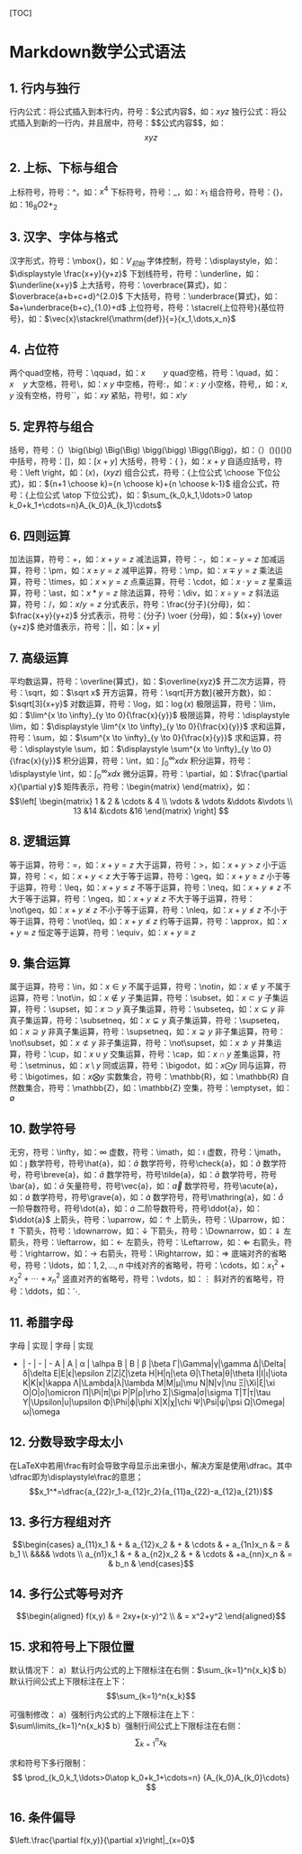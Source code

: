 [TOC]

# Markdown数学公式语法

## 1. 行内与独行

行内公式：将公式插入到本行内，符号：\$公式内容\$，如：$xyz$
独行公式：将公式插入到新的一行内，并且居中，符号：\$\$公式内容\$\$，如：$$xyz$$

## 2. 上标、下标与组合

上标符号，符号：\^，如：$x^4$
下标符号，符号：_，如：$x_1$
组合符号，符号：{}，如：${16}_{8}O{2+}_{2}$

## 3. 汉字、字体与格式

汉字形式，符号：\mbox{}，如：$V_{初始}$
字体控制，符号：\displaystyle，如：$\displaystyle \frac{x+y}{y+z}$
下划线符号，符号：\underline，如：$\underline{x+y}$
上大括号，符号：\overbrace{算式}，如：$\overbrace{a+b+c+d}^{2.0}$
下大括号，符号：\underbrace{算式}，如：$a+\underbrace{b+c}_{1.0}+d$
上位符号，符号：\stacrel{上位符号}{基位符号}，如：$\vec{x}\stackrel{\mathrm{def}}{=}{x_1,\dots,x_n}$

## 4. 占位符

两个quad空格，符号：\qquad，如：$x \qquad y$
quad空格，符号：\quad，如：$x \quad y$
大空格，符号\，如：$x \ y$
中空格，符号\:，如：$x : y$
小空格，符号\,，如：$x , y$
没有空格，符号``，如：$xy$
紧贴，符号\!，如：$x ! y$

## 5. 定界符与组合

括号，符号：（）\big(\big) \Big(\Big) \bigg(\bigg) \Bigg(\Bigg)，如：$（）\big(\big) \Big(\Big) \bigg(\bigg) \Bigg(\Bigg)$
中括号，符号：[]，如：$[x+y]$
大括号，符号：\{ \}，如：${x+y}$
自适应括号，符号：\left \right，如：$\left(x\right)$，$\left(x{yz}\right)$
组合公式，符号：{上位公式 \choose 下位公式}，如：${n+1 \choose k}={n \choose k}+{n \choose k-1}$
组合公式，符号：{上位公式 \atop 下位公式}，如：$\sum_{k_0,k_1,\ldots>0 \atop k_0+k_1+\cdots=n}A_{k_0}A_{k_1}\cdots$

## 6. 四则运算

加法运算，符号：+，如：$x+y=z$
减法运算，符号：-，如：$x-y=z$
加减运算，符号：\pm，如：$x \pm y=z$
减甲运算，符号：\mp，如：$x \mp y=z$
乘法运算，符号：\times，如：$x \times y=z$
点乘运算，符号：\cdot，如：$x \cdot y=z$
星乘运算，符号：\ast，如：$x \ast y=z$
除法运算，符号：\div，如：$x \div y=z$
斜法运算，符号：/，如：$x/y=z$
分式表示，符号：\frac{分子}{分母}，如：$\frac{x+y}{y+z}$
分式表示，符号：{分子} \voer {分母}，如：${x+y} \over {y+z}$
绝对值表示，符号：||，如：$|x+y|$

## 7. 高级运算

平均数运算，符号：\overline{算式}，如：$\overline{xyz}$
开二次方运算，符号：\sqrt，如：$\sqrt x$
开方运算，符号：\sqrt[开方数]{被开方数}，如：$\sqrt[3]{x+y}$
对数运算，符号：\log，如：$\log(x)$
极限运算，符号：\lim，如：$\lim^{x \to \infty}_{y \to 0}{\frac{x}{y}}$
极限运算，符号：\displaystyle \lim，如：$\displaystyle \lim^{x \to \infty}_{y \to 0}{\frac{x}{y}}$
求和运算，符号：\sum，如：$\sum^{x \to \infty}_{y \to 0}{\frac{x}{y}}$
求和运算，符号：\displaystyle \sum，如：$\displaystyle \sum^{x \to \infty}_{y \to 0}{\frac{x}{y}}$
积分运算，符号：\int，如：$\int^{\infty}_{0}{xdx}$
积分运算，符号：\displaystyle \int，如：$\displaystyle \int^{\infty}_{0}{xdx}$
微分运算，符号：\partial，如：$\frac{\partial x}{\partial y}$
矩阵表示，符号：\begin{matrix} \end{matrix}，如：
$$\left[
    \begin{matrix}
    1 & 2 & \cdots & 4 \\
    \vdots & \vdots &\ddots &\vdots \\
    13 &14 &\cdots &16
    \end{matrix}
\right]
$$

## 8. 逻辑运算

等于运算，符号：=，如：$x+y=z$
大于运算，符号：>，如：$x+y>z$
小于运算，符号：<，如：$x+y<z$
大于等于运算，符号：\geq，如：$x+y \geq z$
小于等于运算，符号：\leq，如：$x+y \leq z$
不等于运算，符号：\neq，如：$x+y \neq z$
不大于等于运算，符号：\ngeq，如：$x+y \ngeq z$
不大于等于运算，符号：\not\geq，如：$x+y \not\geq z$
不小于等于运算，符号：\nleq，如：$x+y \nleq z$
不小于等于运算，符号：\not\leq，如：$x+y \not\leq z$
约等于运算，符号：\approx，如：$x+y \approx z$
恒定等于运算，符号：\equiv，如：$x+y \equiv z$

## 9. 集合运算

属于运算，符号：\in，如：$x \in y$
不属于运算，符号：\notin，如：$x \notin y$
不属于运算，符号：\not\in，如：$x \not\in y$
子集运算，符号：\subset，如：$x \subset y$
子集运算，符号：\supset，如：$x \supset y$
真子集运算，符号：\subseteq，如：$x \subseteq y$
非真子集运算，符号：\subsetneq，如：$x \subsetneq y$
真子集运算，符号：\supseteq，如：$x \supseteq y$
非真子集运算，符号：\supsetneq，如：$x \supsetneq y$
非子集运算，符号：\not\subset，如：$x \not\subset y$
非子集运算，符号：\not\supset，如：$x \not\supset y$
并集运算，符号：\cup，如：$x \cup y$
交集运算，符号：\cap，如：$x \cap y$
差集运算，符号：\setminus，如：$x \setminus y$
同或运算，符号：\bigodot，如：$x \bigodot y$
同与运算，符号：\bigotimes，如：$x \bigotimes y$
实数集合，符号：\mathbb{R}，如：\mathbb{R}
自然数集合，符号：\mathbb{Z}，如：\mathbb{Z}
空集，符号：\emptyset，如：$\emptyset$

## 10. 数学符号

无穷，符号：\infty，如：$\infty$
虚数，符号：\imath，如：$\imath$
虚数，符号：\jmath，如：$\jmath$
数学符号，符号\hat{a}，如：$\hat{a}$
数学符号，符号\check{a}，如：$\check{a}$
数学符号，符号\breve{a}，如：$\breve{a}$
数学符号，符号\tilde{a}，如：$\tilde{a}$
数学符号，符号\bar{a}，如：$\bar{a}$
矢量符号，符号\vec{a}，如：$\vec{a}$
数学符号，符号\acute{a}，如：$\acute{a}$
数学符号，符号\grave{a}，如：$\grave{a}$
数学符号，符号\mathring{a}，如：$\mathring{a}$
一阶导数符号，符号\dot{a}，如：$\dot{a}$
二阶导数符号，符号\ddot{a}，如：$\ddot{a}$
上箭头，符号：\uparrow，如：$\uparrow$
上箭头，符号：\Uparrow，如：$\Uparrow$
下箭头，符号：\downarrow，如：$\downarrow$
下箭头，符号：\Downarrow，如：$\Downarrow$
左箭头，符号：\leftarrow，如：$\leftarrow$
左箭头，符号：\Leftarrow，如：$\Leftarrow$
右箭头，符号：\rightarrow，如：$\rightarrow$
右箭头，符号：\Rightarrow，如：$\Rightarrow$
底端对齐的省略号，符号：\ldots，如：$1,2,\ldots,n$
中线对齐的省略号，符号：\cdots，如：$x_1^2 + x_2^2 + \cdots + x_n^2$
竖直对齐的省略号，符号：\vdots，如：$\vdots$
斜对齐的省略号，符号：\ddots，如：$\ddots$

## 11. 希腊字母

字母 | 实现 | 字母 | 实现
-   | -    | -   | -
A   | A    | α   | \alhpa
B   | B    | β   |\beta
Γ|\Gamma|γ|\gamma
Δ|\Delta|δ|\delta
E|E|ϵ|\epsilon
Z|Z|ζ|\zeta
H|H|η|\eta
Θ|\Theta|θ|\theta
I|I|ι|\iota
K|K|κ|\kappa
Λ|\Lambda|λ|\lambda
M|M|μ|\mu
N|N|ν|\nu
Ξ|\Xi|ξ|\xi
O|O|ο|\omicron
Π|\Pi|π|\pi
P|P|ρ|\rho
Σ|\Sigma|σ|\sigma
T|T|τ|\tau
Υ|\Upsilon|υ|\upsilon
Φ|\Phi|ϕ|\phi
X|X|χ|\chi
Ψ|\Psi|ψ|\psi
Ω|\Omega|ω|\omega

## 12. 分数导致字母太小  

在LaTeX中若用\frac有时会导致字母显示出来很小，解决方案是使用\dfrac。其中\dfrac即为\displaystyle\frac的意思；
$$x_1^*=\dfrac{a_{22}r_1-a_{12}r_2}{a_{11}a_{22}-a_{12}a_{21}}$$

## 13. 多行方程组对齐

$$\begin{cases}
a_{11}x_1 & + & a_{12}x_2 & + & \cdots & + a_{1n}x_n & = & b_1 \\
&&&& \vdots \\
a_{n1}x_1 & + & a_{n2}x_2 & + & \cdots & +a_{nn}x_n & = & b_n &
\end{cases}$$

## 14. 多行公式等号对齐

$$\begin{aligned}
f(x,y) & = 2xy+(x-y)^2 \\
& =  x^2+y^2
\end{aligned}$$

## 15. 求和符号上下限位置

默认情况下：
a）默认行内公式的上下限标注在右侧：$\sum_{k=1}^n{x_k}$
b）默认行间公式上下限标注在上下：$$\sum_{k=1}^n{x_k}$$

可强制修改：
a）强制行内公式的上下限标注在上下：$\sum\limits_{k=1}^n{x_k}$
b）强制行间公式上下限标注在右侧：$$\sum\nolimits_{k=1}^n{x_k}$$

求和符号下多行限制：
$$
\prod_{k_0,k_1,\ldots>0\atop
k_0+k_1+\cdots=n}
{A_{k_0}A_{k_0}\cdots}
$$  

## 16. 条件偏导

$\left.\frac{\partial f(x,y)}{\partial x}\right|_{x=0}$

